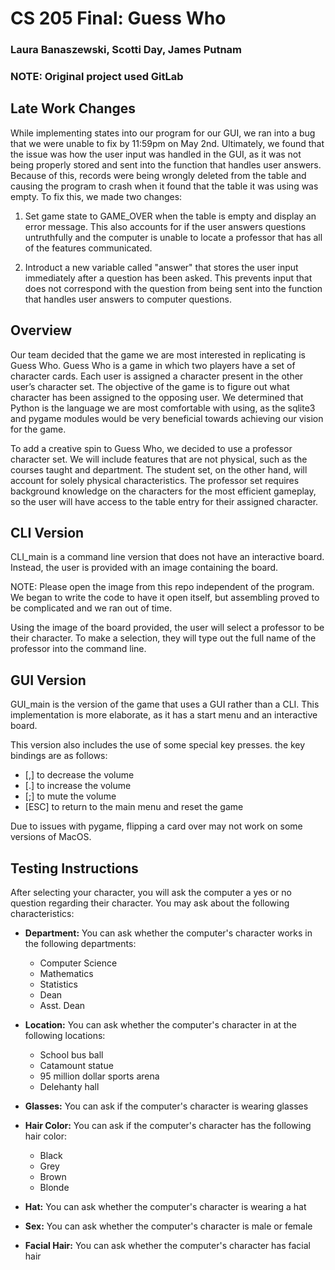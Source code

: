 # CS 205 Final: Guess Who
### Laura Banaszewski, Scotti Day, James Putnam

### NOTE: Original project used GitLab

## Late Work Changes

While implementing states into our program for our GUI, we ran into a bug that we were unable to fix by 11:59pm on May 2nd. Ultimately, we found that the issue was how the user input was handled in the GUI, as it was not being properly stored and sent into the function that handles user answers. Because of this, records were being wrongly deleted from the table and causing the program to crash when it found that the table it was using was empty. To fix this, we made two changes:

1. Set game state to GAME_OVER when the table is empty and display an error message. This also accounts for if the user answers questions untruthfully and the computer is unable to locate a professor that has all of the features communicated.

2. Introduct a new variable called "answer" that stores the user input immediately after a question has been asked. This prevents input that does not correspond with the question from being sent into the function that handles user answers to computer questions.

## Overview
Our team decided that the game we are most interested in replicating is Guess Who. Guess Who
is a game in which two players have a set of character cards. Each user is assigned a character present in
the other user’s character set. The objective of the game is to figure out what character has been assigned
to the opposing user. We determined that Python is the language we are most comfortable with using, as
the sqlite3 and pygame modules would be very beneficial towards achieving our vision for the game.

To add a creative spin to Guess Who, we decided to use a professor character set. We will include features that are not physical, such as the courses taught and department. The student set, on the other hand, will account for solely physical characteristics. The
professor set requires background knowledge on the characters for the most efficient gameplay, so the
user will have access to the table entry for their assigned character.

## CLI Version
CLI_main is a command line version that does not have an interactive board. Instead, the user is provided with an image containing the board. 

NOTE: Please open the image from this repo independent of the program. We began to write the code to have it open itself, but assembling proved to be complicated and we ran out of time.

Using the image of the board provided, the user will select a professor to be their character. To make a selection, they will type out the full name of the professor into the command line. 

## GUI Version

GUI_main is the version of the game that uses a GUI rather than a CLI. This implementation is more elaborate, as it has a start menu and an interactive board.

This version also includes the use of some special key presses. the key bindings are as follows:
 * [,] to decrease the volume
 * [.] to increase the volume
 * [;] to mute the volume
 * [ESC] to return to the main menu and reset the game

Due to issues with pygame, flipping a card over may not work on some versions of MacOS.

## Testing Instructions

After selecting your character, you will ask the computer a yes or no question regarding their character. You may ask about the following characteristics:

- **Department:** You can ask whether the computer's character works in the following departments:
    - Computer Science
    - Mathematics
    - Statistics
    - Dean
    - Asst. Dean

- **Location:** You can ask whether the computer's character in at the following locations:
    - School bus ball
    - Catamount statue
    - 95 million dollar sports arena
    - Delehanty hall

- **Glasses:** You can ask if the computer's character is wearing glasses

- **Hair Color:** You can ask if the computer's character has the following hair color:
    - Black
    - Grey
    - Brown
    - Blonde

- **Hat:** You can ask whether the computer's character is wearing a hat

- **Sex:** You can ask whether the computer's character is male or female

- **Facial Hair:** You can ask whether the computer's character has facial hair





